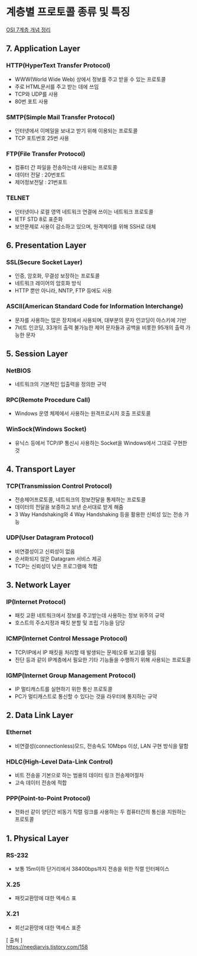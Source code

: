 
# 계층별 프로토콜 종류 및 특징

[OSI 7계층 개념 정리](https://github.com/YunSuJeong/BOOK/blob/main/network/%EB%AA%A8%EB%91%90%EC%9D%98%20%EB%84%A4%ED%8A%B8%EC%9B%8C%ED%81%AC(Network%20for%20everyone)/chap2.%20%EB%84%A4%ED%8A%B8%EC%9B%8C%ED%81%AC%20%EA%B8%B0%EB%B3%B8%EA%B7%9C%EC%B9%99.md)  

## 7. Application Layer 
### HTTP(HyperText Transfer Protocol)
  - WWW(World Wide Web) 상에서 정보를 주고 받을 수 있는 프로토콜  
  - 주로 HTML문서를 주고 받는 데에 쓰임  
  - TCP와 UDP를 사용  
  - 80번 포트 사용  
### SMTP(Simple Mail Transfer Protocol)
  - 인터넷에서 이메일을 보내고 받기 위해 이용되는 프로토콜  
  - TCP 포트번호 25번 사용  
### FTP(File Transfer Protocol)
  - 컴퓨터 간 파일을 전송하는데 사용되는 프로토콜  
  - 데이터 전달 : 20번포트  
  - 제어정보전달 : 21번포트  
### TELNET
  - 인터넷이나 로컬 영역 네트워크 연결에 쓰이는 네트워크 프로토콜  
  - IETF STD 8로 표준화  
  - 보안문제로 사용이 감소하고 있으며, 원격제어를 위해 SSH로 대체  

## 6. Presentation Layer
### SSL(Secure Socket Layer)
  - 인증, 암호화, 무결성 보장하는 프로토콜  
  - 네트워크 레이어의 암호화 방식  
  - HTTP 뿐만 아니라, NNTP, FTP 등에도 사용  
### ASCII(American Standard Code for Information Interchange)
  - 문자를 사용하는 많은 장치에서 사용되며, 대부분의 문자 인코딩이 아스키에 기반  
  - 7비트 인코딩, 33개의 출력 불가능한 제어 문자들과 공백을 비롯한 95개의 출력 가능한 문자  
    
## 5. Session Layer
### NetBIOS
  - 네트워크의 기본적인 입출력을 정의한 규약  
### RPC(Remote Procedure Call)
  - Windows 운영 체제에서 사용하는 원격프로시저 호출 프로토콜  
### WinSock(Windows Socket)
  - 유닉스 등에서 TCP/IP 통신시 사용하는 Socket을 Windows에서 그대로 구현한 것  
    
## 4. Transport Layer
### TCP(Transmission Control Protocol)
  - 전송제어프로토콜, 네트워크의 정보전달을 통제하는 프로토콜  
  - 데이터의 전달을 보증하고 보낸 순서대로 받게 해줌  
  - 3 Way Handshaking와 4 Way Handshaking 등을 활용한 신뢰성 있는 전송 가능  
### UDP(User Datagram Protocol)
  - 비연결성이고 신뢰성이 없음  
  -  순서화되지 않은 Datagram 서비스 제공  
  -  TCP는 신뢰성이 낮은 프로그램에 적합  
    
## 3. Network Layer
### IP(Internet Protocol)
  - 패킷 교환 네트워크에서 정보를 주고받는데 사용하는 정보 위주의 규약  
  - 호스트의 주소지정과 패킷 분할 및 조립 기능을 담당  
### ICMP(Internet Control Message Protocol)
  - TCP/IP에서 IP 패킷을 처리할 때 발생되는 문제(오류 보고)를 알림  
  - 진단 등과 같이 IP계층에서 필요한 기타 기능들을 수행하기 위해 사용되는 프로토콜  
### IGMP(Internet Group Management Protocol)
  - IP 멀티캐스트를 실현하기 위한 통신 프로토콜  
  - PC가 멀티캐스트로 통신할 수 있다는 것을 라우터에 통지하는 규약  

## 2. Data Link Layer
### Ethernet
  - 비연결성(connectionless)모드, 전송속도 10Mbps 이상, LAN 구현 방식을 말함  
### HDLC(High-Level Data-Link Control)
  - 비트 전송을 기본으로 하는 범용의 데이터 링크 전송제어절차  
  - 고속 데이터 전송에 적합  
### PPP(Point-to-Point Protocol)
  - 전화선 같이 양단간 비동기 직렬 링크를 사용하는 두 컴퓨터간의 통신을 지원하는 프로토콜  

## 1. Physical Layer
### RS-232
  - 보통 15m이하 단거리에서 38400bps까지 전송을 위한 직렬 인터페이스  
### X.25
  - 패킷교환망에 대한 엑세스 표  
### X.21
  - 회선교환망에 대한 액세스 표준  
   
   

[ 출처 ]   
https://needjarvis.tistory.com/158
